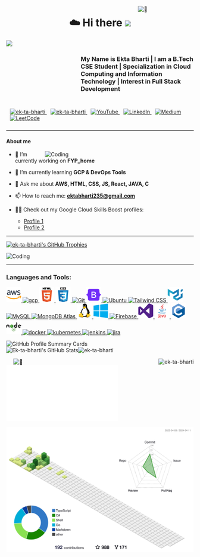 [<img align="right" width="150" alt="🦑" src="https://count.getloli.com/get/@:lowlighter?theme=rule34">](https://www.youtube.com/@Ektabharti_183)
<h1 align="center">☁️ Hi there <img src="https://emojis.slackmojis.com/emojis/images/1577305505/7373/hand_wave.gif?1577305505" width="30"></h1>
<div style="display: flex;">
  <div style="flex-grow: 1;">
    <img align='left' src='https://user-images.githubusercontent.com/5713670/87202985-820dcb80-c2b6-11ea-9f56-7ec461c497c3.gif' width='200'>
  </div>
  <div style="flex-grow: 2;">
    <br>
    <h3>My Name is Ekta Bharti | I am a B.Tech CSE Student | Specialization in Cloud Computing and Information Technology | Interest in Full Stack Development</h3>
  </div>
</div>
<br>
<div style="display: flex; align-items: center;">
  <div style="margin: 10px;">
    <a href="https://github.com/ek-ta-bharti" style="margin-right: 10px;">
      <img src="https://komarev.com/ghpvc/?username=ek-ta-bharti&label=Profile%20views&color=FFFF00&style=flat" alt="ek-ta-bharti" /> 
    </a>
    <a href="https://github.com/Ek-ta-bharti?tab=followers" style="margin-right: 10px;">
      <img src="https://img.shields.io/github/followers/ek-ta-bharti?label=follow&color=0000FF&style=social" alt="ek-ta-bharti" /> 
    </a>
    <a href="https://www.youtube.com/channel/UCmQezsF1x1sCpaL7LikRzCg" style="margin-right: 10px;">
      <img src="https://img.shields.io/youtube/channel/subscribers/UCmQezsF1x1sCpaL7LikRzCg?label=Subscribers&style=social" alt="YouTube" /> 
    </a>
    <a href="https://www.linkedin.com/in/ekta-bharti-602369196/" style="margin-right: 10px;">
      <img src="https://img.shields.io/badge/LinkedIn-Connect-blue?style=social&logo=linkedin" alt="LinkedIn" />
    </a>
    <a href="https://medium.com/@ektabharti235" style="margin-right: 10px;">
      <img src="https://img.shields.io/badge/Medium-Follow-blue?style=social&logo=medium" alt="Medium" />
    </a>
    <a href="https://leetcode.com/Ekta_Bharti/" style="margin-right: 10px;">
      <img src="https://img.shields.io/badge/LeetCode-Follow-yellow?style=social&logo=leetcode" alt="LeetCode" />
    </a>
  </div>
</div>
<hr>

#### About me
<img align="right" alt="Coding" width="400" src="https://i.pinimg.com/originals/97/a2/11/97a2116bffe0ca37b23a6524be476531.gif">

- 🔭 I’m currently working on **FYP_home**

- 🌱 I’m currently learning **GCP & DevOps Tools**

- 💬 Ask me about **AWS, HTML, CSS, JS, React, JAVA, C**

- 📫 How to reach me: **[ektabharti235@gmail.com](mailto:ektabharti235@gmail.com)**

- 👩‍💻 Check out my Google Cloud Skills Boost profiles:
  - [Profile 1](https://www.cloudskillsboost.google/public_profiles/bed239f1-64fb-4990-9d85-8e1a6b963d0a)
  - [Profile 2](https://www.cloudskillsboost.google/public_profiles/be53a506-374c-4a48-b72b-d09337457e95)
<hr>
<p align="left">
  <a href="https://github.com/ryo-ma/github-profile-trophy" target="_blank">
    <img src="https://github-profile-trophy.vercel.app/?username=ek-ta-bharti&theme=black" alt="ek-ta-bharti's GitHub Trophies" />
  </a>
</p>

<img alt="Coding" src="https://thecloudlegion.com/images/devops.gif">
<hr>
<h3 align="left">Languages and Tools:</h3>
<p align="left">
    <a href="https://aws.amazon.com" target="_blank" rel="noreferrer">
        <img src="https://raw.githubusercontent.com/devicons/devicon/master/icons/amazonwebservices/amazonwebservices-original-wordmark.svg" alt="aws" width="40" height="40"/>
    </a>
    <a href="https://cloud.google.com" target="_blank" rel="noreferrer">
        <img src="https://www.vectorlogo.zone/logos/google_cloud/google_cloud-icon.svg" alt="gcp" width="40" height="40"/>
    </a>
    <a href="https://www.w3.org/html/" target="_blank" rel="noreferrer">
        <img src="https://raw.githubusercontent.com/devicons/devicon/master/icons/html5/html5-original-wordmark.svg" alt="html5" width="40" height="40"/>
    </a>
    <a href="https://www.w3schools.com/css/" target="_blank" rel="noreferrer">
        <img src="https://raw.githubusercontent.com/devicons/devicon/master/icons/css3/css3-original-wordmark.svg" alt="CSS3" width="40" height="40"/>
    <a href="https://git-scm.com/" target="_blank" rel="noreferrer">
        <img src="https://www.vectorlogo.zone/logos/git-scm/git-scm-icon.svg" alt="Git" width="40" height="40"/>
    </a>
    <a href="https://getbootstrap.com/" target="_blank" rel="noreferrer">
        <img src="https://raw.githubusercontent.com/devicons/devicon/master/icons/bootstrap/bootstrap-plain.svg" alt="Bootstrap" width="40" height="40"/>
    </a>
    <a href="https://ubuntu.com/" target="_blank" rel="noreferrer">
        <img src="https://www.vectorlogo.zone/logos/ubuntu/ubuntu-icon.svg" alt="Ubuntu" width="40" height="40"/>
    </a>
    <a href="https://tailwindcss.com/" target="_blank" rel="noreferrer">
        <img src="https://www.vectorlogo.zone/logos/tailwindcss/tailwindcss-icon.svg" alt="Tailwind CSS" width="40" height="40"/>
    </a>
    <a href="https://material-ui.com/" target="_blank" rel="noreferrer">
        <img src="https://raw.githubusercontent.com/devicons/devicon/master/icons/materialui/materialui-original.svg" alt="Material UI" width="40" height="40"/>
    </a>
    <a href="https://www.mysql.com/" target="_blank" rel="noreferrer">
        <img src="https://www.vectorlogo.zone/logos/mysql/mysql-ar21.svg" alt="MySQL" width="40" height="40"/>
    </a>
    <a href="https://www.mongodb.com/cloud/atlas" target="_blank" rel="noreferrer">
        <img src="https://www.vectorlogo.zone/logos/mongodb/mongodb-icon.svg" alt="MongoDB Atlas" width="40" height="40"/>
    </a>
    <a href="https://www.linux.org/" target="_blank" rel="noreferrer">
        <img src="https://raw.githubusercontent.com/devicons/devicon/master/icons/linux/linux-original.svg" alt="Linux" width="40" height="40"/>
    </a>
    <a href="https://www.microsoft.com/en-us/windows" target="_blank" rel="noreferrer">
        <img src="https://raw.githubusercontent.com/devicons/devicon/master/icons/windows8/windows8-original.svg" alt="Windows" width="40" height="40"/>
    </a>
    <a href="https://firebase.google.com/" target="_blank" rel="noreferrer">
        <img src="https://www.vectorlogo.zone/logos/firebase/firebase-icon.svg" alt="Firebase" width="40" height="40"/>
    </a>
    <a href="https://code.visualstudio.com/" target="_blank" rel="noreferrer">
        <img src="https://raw.githubusercontent.com/devicons/devicon/master/icons/visualstudio/visualstudio-plain.svg" alt="Visual Studio Code" width="40" height="40"/>
    </a>
      <a href="https://www.java.com/" target="_blank" rel="noreferrer">
    <img src="https://raw.githubusercontent.com/devicons/devicon/master/icons/java/java-original-wordmark.svg" alt="Java" width="40" height="40"/>
</a>
<a href="https://www.iso.org/c-standard.html" target="_blank" rel="noreferrer">
    <img src="https://raw.githubusercontent.com/devicons/devicon/master/icons/c/c-original.svg" alt="C" width="40" height="40"/>
</a>
    <a href="https://nodejs.org/" target="_blank" rel="noreferrer">
        <img src="https://raw.githubusercontent.com/devicons/devicon/master/icons/nodejs/nodejs-original-wordmark.svg" alt="node.js" width="40" height="40"/>
    </a>
    <a href="https://www.docker.com/" target="_blank" rel="noreferrer">
        <img src="https://www.vectorlogo.zone/logos/docker/docker-icon.svg" alt="docker" width="40" height="40"/>
    </a>
    <a href="https://kubernetes.io/" target="_blank" rel="noreferrer">
        <img src="https://www.vectorlogo.zone/logos/kubernetes/kubernetes-icon.svg" alt="kubernetes" width="40" height="40"/>
    </a>
    <a href="https://www.jenkins.io/" target="_blank" rel="noreferrer">
        <img src="https://www.vectorlogo.zone/logos/jenkins/jenkins-icon.svg" alt="jenkins" width="40" height="40"/>
    </a>
    <a href="https://www.atlassian.com/software/jira" target="_blank" rel="noreferrer">
        <img src="https://www.vectorlogo.zone/logos/atlassian_jira/atlassian_jira-icon.svg" alt="jira" width="40" height="40"/>
    </a>
</p>
  
<div style="display: flex; justify-content: center;">
    <img src="https://github-profile-summary-cards.vercel.app/api/cards/profile-details?username=Ek-ta-bharti&theme=radical" alt="GitHub Profile Summary Cards" width="820" />
</div>
<div style="display: flex;">
    <div>
        <img src="https://github-readme-stats.vercel.app/api?username=ek-ta-bharti&show_icons=true&theme=radical" alt="Ek-ta-bharti's GitHub Stats" width="420" />
    </div>
    <div>
        <img src="https://github-readme-streak-stats.herokuapp.com/?user=ek-ta-bharti&theme=radical" alt="ek-ta-bharti" width="420" />
    </div>
</div> 

<p>  <img align="right" src="https://github-readme-stats.vercel.app/api/top-langs?username=ek-ta-bharti&show_icons=true&locale=en&layout=compact&theme=radical" alt="ek-ta-bharti" />  </p>


[<img align="right" width="390" alt="🦑" src="https://gist.githubusercontent.com/lowlighter/3c6eaedf50273adfb7a510822672f570/raw/achievements.svg">](#)


![](./ekta.py)



<!-- Until that day: https://user-images.githubusercontent.com/22963968/159836902-a7553777-f1e2-49ed-90fc-9721322b3f44.png -->
<!-- The betrayer: https://user-images.githubusercontent.com/22963968/155458995-e4c24fff-d667-48cd-a1ce-1f66cd233a14.png -->
<!-- The world ender: https://user-images.githubusercontent.com/22963968/130322172-4e4996cd-eb3d-4013-9fc2-47e573413310.png -->
<!-- Farewell Miura: https://user-images.githubusercontent.com/22963968/119890439-1ff29f00-bf38-11eb-8515-d0a9c3c8a6b6.png -->
<!-- First steps with JavaScript: https://user-images.githubusercontent.com/22963968/114021347-e3c48b80-9870-11eb-8bc8-998bf39b4d0d.png -->


![](./profile-3d-contrib/profile-green-animate.svg)


